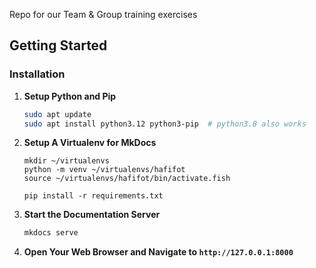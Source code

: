 Repo for our Team & Group training exercises

## Getting Started

### Installation

1. **Setup Python and Pip**
   ```sh
   sudo apt update
   sudo apt install python3.12 python3-pip  # python3.8 also works
   ```

2. **Setup A Virtualenv for MkDocs**
   ```
   mkdir ~/virtualenvs
   python -m venv ~/virtualenvs/hafifot
   source ~/virtualenvs/hafifot/bin/activate.fish
   
   pip install -r requirements.txt
   ```

3. **Start the Documentation Server**
   ```sh
   mkdocs serve
   ```

4. **Open Your Web Browser and Navigate to `http://127.0.0.1:8000`**
